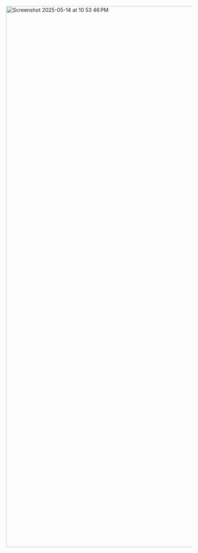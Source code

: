 
<img width="1470" alt="Screenshot 2025-05-14 at 10 53 46 PM" src="https://github.com/user-attachments/assets/88b7fdcd-0d90-4767-b380-4e5daed89253" />
